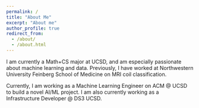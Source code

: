 ```yaml
---
permalink: /
title: "About Me"
excerpt: "About me"
author_profile: true
redirect_from: 
  - /about/
  - /about.html
---
```


I am currently a Math+CS major at UCSD, and am especially passionate about machine learning and data. Previously, I have worked at Northwestern University Feinberg School of Medicine on MRI coil classification.

Currently, I am working as a Machine Learning Engineer on ACM @ UCSD to build a novel AI/ML project. I am also currently working as a Infrastructure Developer @ DS3 UCSD.

